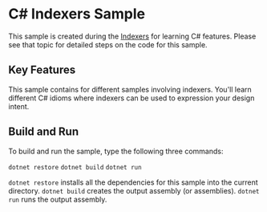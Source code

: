 C# Indexers Sample
================

This sample is created during the [Indexers](https://docs.microsoft.com/dotnet/languages/csharp/indexers.html)
for learning C# features. Please see that topic for detailed steps on the code
for this sample.

Key Features
------------

This sample contains for different samples involving
indexers. You'll learn different C# idioms where indexers can be
used to expression your design intent.

Build and Run
-------------

To build and run the sample, type the following three commands:

`dotnet restore`
`dotnet build`
`dotnet run`

`dotnet restore` installs all the dependencies for this sample into the current directory.
`dotnet build` creates the output assembly (or assemblies).
`dotnet run` runs the output assembly.
